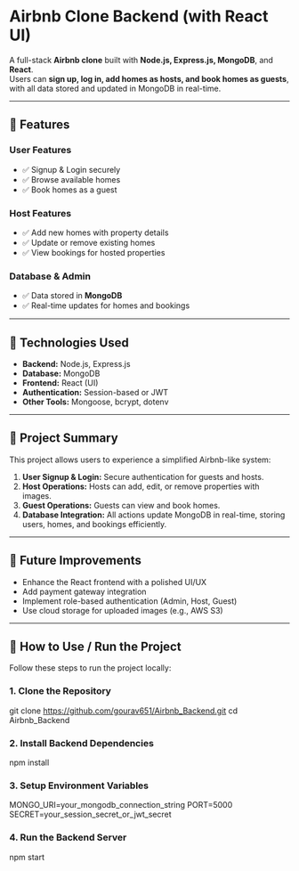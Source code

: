 # Airbnb Clone Backend (with React UI)

A full-stack **Airbnb clone** built with **Node.js, Express.js, MongoDB**, and **React**.  
Users can **sign up, log in, add homes as hosts, and book homes as guests**, with all data stored and updated in MongoDB in real-time.

---

## 🔹 Features

### **User Features**
- ✅ Signup & Login securely
- ✅ Browse available homes
- ✅ Book homes as a guest

### **Host Features**
- ✅ Add new homes with property details
- ✅ Update or remove existing homes
- ✅ View bookings for hosted properties

### **Database & Admin**
- ✅ Data stored in **MongoDB**
- ✅ Real-time updates for homes and bookings

---

## 🔹 Technologies Used
- **Backend:** Node.js, Express.js  
- **Database:** MongoDB  
- **Frontend:** React (UI)  
- **Authentication:** Session-based or JWT  
- **Other Tools:** Mongoose, bcrypt, dotenv  

---

## 🔹 Project Summary
This project allows users to experience a simplified Airbnb-like system:

1. **User Signup & Login:** Secure authentication for guests and hosts.  
2. **Host Operations:** Hosts can add, edit, or remove properties with images.  
3. **Guest Operations:** Guests can view and book homes.  
4. **Database Integration:** All actions update MongoDB in real-time, storing users, homes, and bookings efficiently.

---

## 🔹 Future Improvements
- Enhance the React frontend with a polished UI/UX  
- Add payment gateway integration  
- Implement role-based authentication (Admin, Host, Guest)  
- Use cloud storage for uploaded images (e.g., AWS S3)

---


## 🔹 How to Use / Run the Project

Follow these steps to run the project locally:

### 1. Clone the Repository

  git clone https://github.com/gourav651/Airbnb_Backend.git
cd Airbnb_Backend 

### 2. Install Backend Dependencies
  npm install

### 3. Setup Environment Variables
  MONGO_URI=your_mongodb_connection_string
  PORT=5000
  SECRET=your_session_secret_or_jwt_secret

### 4. Run the Backend Server
  npm start


